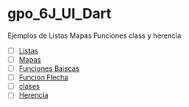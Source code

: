 # gpo_6J_UI_Dart  
Ejemplos de Listas Mapas Funciones class y herencia
- [ ] [Listas](https://dartpad.dartlang.org/26b65128cc9ed5c7eca47ccb49c24b9b)
- [ ] [Mapas](https://dartpad.dartlang.org/3aaee9b1ea3f6f8fe09262759bfb31c0)
- [ ] [Funciones Baiscas](https://dartpad.dartlang.org/4d4e683f0f7a178f34ae9939a76a303c)
- [ ] [Funcion Flecha](https://dartpad.dartlang.org/5bf5d1534f1e6dcd1ded9d63ca8d2c5a)
- [ ] [clases](https://dartpad.dartlang.org/665a1ad6edf76bbbc263d9e6fac50a5f)
- [ ] [Herencia](https://dartpad.dartlang.org/e5b4f588fcbbddf77a6e1d6adf17d18d)
